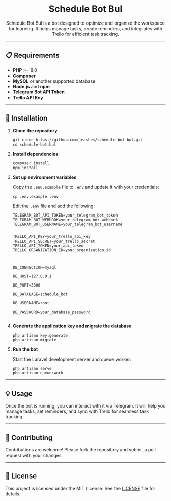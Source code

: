 <h1 align="center">Schedule Bot Bul</h1>

<p align="center">
  Schedule Bot Bul is a bot designed to optimize and organize the workspace for learning. It helps manage tasks, create reminders, and integrates with Trello for efficient task tracking.
</p>

---

<h2>📋 Requirements</h2>

<ul>
  <li><strong>PHP</strong> >= 8.0</li>
  <li><strong>Composer</strong></li>
  <li><strong>MySQL</strong> or another supported database</li>
  <li><strong>Node.js</strong> and <strong>npm</strong></li>
  <li><strong>Telegram Bot API Token</strong></li>
  <li><strong>Trello API Key</strong></li>
</ul>

---

<h2>🚀 Installation</h2>

<ol>
  <li>
    <strong>Clone the repository</strong>
    <pre><code>git clone https://github.com/jeashes/schedule-bot-bul.git  
cd schedule-bot-bul</code></pre>
  </li>

  <li>
    <strong>Install dependencies</strong>
    <pre><code>composer install  
npm install</code></pre>
  </li>

  <li>
    <strong>Set up environment variables</strong>
    <p>Copy the <code>.env.example</code> file to <code>.env</code> and update it with your credentials:</p>
    <pre><code>cp .env.example .env</code></pre>
    <p>Edit the <code>.env</code> file and add the following:</p>
    <pre><code>TELEGRAM_BOT_API_TOKEN=your_telegram_bot_token 
TELEGRAM_BOT_WEBHOOK=your_telegram_bot_webhook
TELEGRAM_BOT_USERNAME=your_telegram_bot_username 


TRELLO_API_KEY=your_trello_api_key
TRELLO_API_SECRET=your_trello_secret
TRELLO_API_TOKEN=your_api_token
TRELLO_ORGANIZATION_ID=your_organization_id

DB_CONNECTION=mysql  
DB_HOST=127.0.0.1  
DB_PORT=3306  
DB_DATABASE=schedule_bot  
DB_USERNAME=root  
DB_PASSWORD=your_database_password</code></pre>
  </li>

  <li>
    <strong>Generate the application key and migrate the database</strong>
    <pre><code>php artisan key:generate  
php artisan migrate</code></pre>
  </li>

  <li>
    <strong>Run the bot</strong>
    <p>Start the Laravel development server and queue worker:</p>
    <pre><code>php artisan serve  
php artisan queue:work</code></pre>
  </li>
</ol>

---

<h2>💡 Usage</h2>

<p>Once the bot is running, you can interact with it via Telegram. It will help you manage tasks, set reminders, and sync with Trello for seamless task tracking.</p>

---

<h2>🤝 Contributing</h2>

<p>Contributions are welcome! Please fork the repository and submit a pull request with your changes.</p>

---

<h2>📄 License</h2>

<p>This project is licensed under the MIT License. See the <a href="LICENSE">LICENSE</a> file for details.</p>

